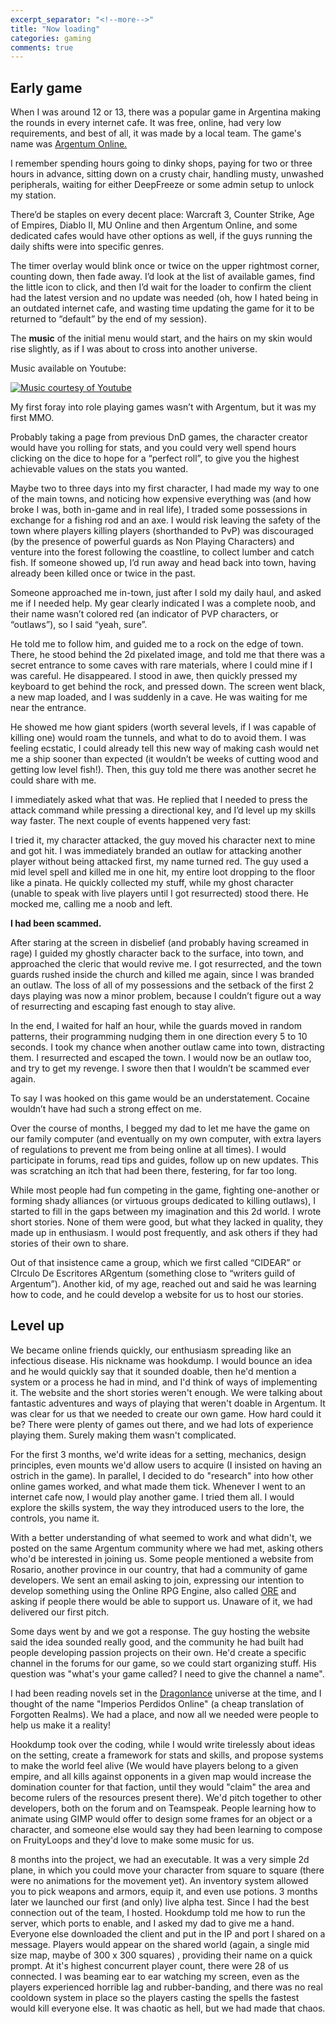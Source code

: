 ```yaml
---
excerpt_separator: "<!--more-->"
title: "Now loading"
categories: gaming
comments: true
---
```



## Early game
When I was around 12 or 13, there was a popular game in Argentina making the rounds in every internet cafe.
It was free,  online, had very low requirements, and best of all, it was made by a local team.
The game's name was [Argentum Online.](https://en.wikipedia.org/wiki/Argentum_Online)

<!--more-->

I remember spending hours going to dinky shops, paying for two or three hours in advance, sitting down on a crusty chair, handling musty, unwashed peripherals, waiting for either DeepFreeze or some admin setup to unlock my station. 


There’d be staples on every decent place: Warcraft 3, Counter Strike, Age of Empires, Diablo II, MU Online and then Argentum Online, and some dedicated cafes would have other options as well, if the guys running the daily shifts were into specific genres. 

The timer overlay would blink once or twice on the upper rightmost corner, counting down, then fade away. 
I’d look at the list of available games, find the little icon to click, and then I’d wait for the loader to confirm the client had the latest version and no update was needed (oh, how I hated being in an outdated internet cafe, and wasting time updating the game for it to be returned to “default” by the end of my session).

The **music** of the initial menu would start, and the hairs on my skin would rise slightly, as if I was about to cross into another universe. 

Music available on Youtube:

[![Music courtesy of Youtube](https://img.youtube.com/vi/MQ8bv5i-GCI/0.jpg)](https://www.youtube.com/watch?v=MQ8bv5i-GCI)


My first foray into role playing games wasn’t with Argentum, but it was my first MMO.

Probably taking a page from previous DnD games, the character creator would have you rolling for stats, and you could very well spend hours clicking on the dice to hope for a “perfect roll”, to give you the highest achievable values on the stats you wanted.

Maybe two to three days into my first character, I had made my way to one of the main towns, and noticing how expensive everything was (and how broke I was, both in-game and in real life), I traded some possessions in exchange for a fishing rod and an axe. 
I would risk leaving the safety of the town where players killing players (shorthanded to PvP) was discouraged (by the presence of powerful guards as Non Playing Characters) and venture into the forest following the coastline, to collect lumber and catch fish.
If someone showed up, I’d run away and head back into town, having already been killed once or twice in the past.

Someone approached me in-town, just after I sold my daily haul, and asked me if I needed help. 
My gear clearly indicated I was a complete noob, and their name wasn’t colored red (an indicator of PVP characters, or “outlaws”), so I said “yeah, sure”.

He told me to follow him, and guided me to a rock on the edge of town. There, he stood behind the 2d pixelated image, and told me that there was a secret entrance to some caves with rare materials, where I could mine if I was careful. He disappeared. 
I stood in awe, then quickly pressed my keyboard to get behind the rock, and pressed down. The screen went black, a new map loaded, and I was suddenly in a cave. He was waiting for me  near the entrance.

He showed me how giant spiders (worth several levels, if I was capable of killing one) would roam the tunnels, and what to do to avoid them. I was feeling ecstatic, I could already tell this new way of making cash would net me a ship sooner than expected (it wouldn’t be weeks of cutting wood and getting low level fish!). Then, this guy told me there was another secret he could share with me.

I immediately asked what that was. He replied that I needed to press the attack command while pressing a directional key, and I’d level up my skills way faster.  The next couple of events happened very fast:

I tried it, my character attacked, the guy moved his character next to mine and got hit. I was immediately branded an outlaw for attacking another player without being attacked first, my name turned red. The guy used a mid level spell and killed me in one hit, my entire loot dropping to the floor like a pinata. He quickly collected my stuff, while my ghost character (unable to speak with live players until I got resurrected) stood there. He mocked me, calling me a noob and left.

**I had been scammed.**

After staring at the screen in disbelief (and probably having screamed in rage) I guided my ghostly character back to the surface, into town, and approached the cleric that would revive me. I got resurrected, and the town guards rushed inside the church and killed me again, since I was branded an outlaw. The loss of all of my possessions and the setback of the first 2 days playing was now a minor problem, because I couldn’t figure out a way of resurrecting and escaping fast enough to stay alive.

In the end, I waited for half an hour, while the guards moved in random patterns, their programming nudging them in one direction every 5 to 10 seconds. I took my chance when another outlaw came into town, distracting them. I resurrected and escaped the town. I would now be an outlaw too, and try to get my revenge. I swore then that I wouldn’t be scammed ever again.


To say I was hooked on this game  would be an understatement. Cocaine wouldn’t have had such a strong effect on me.

Over the course of months, I begged my dad to let me have the game on our family computer (and eventually on my own computer, with extra layers of regulations to prevent me from being online at all times). 
I would participate in forums, read tips and guides, follow up on new updates. This was scratching an itch that had been there, festering, for far too long.

While most people had fun competing in the game, fighting one-another or forming shady alliances (or virtuous groups dedicated to killing outlaws), I started to fill in the gaps  between my imagination and this 2d world. I wrote short stories. 
None of them were good, but what they lacked in quality, they made up in enthusiasm. I would post frequently, and ask others if they had stories of their own to share.

Out of that insistence came a group, which we first called “CIDEAR” or CIrculo De Escritores ARgentum (something close to “writers guild of Argentum”). Another kid, of my age, reached out and said he was learning how to code, and he could develop a website for us to host our stories.

## Level up

We became online friends quickly, our enthusiasm spreading like an infectious disease. His nickname was hookdump.
I would bounce an idea and he would quickly say that it sounded doable, then he'd mention a system or a process he had in mind, and I'd think of ways of implementing it.
The website and the short stories weren't enough. We were talking about fantastic adventures and ways of playing that weren't doable in Argentum.
It was clear for us that we needed to create our own game.
How hard could it be? There were plenty of games out there, and we had lots of experience playing them. Surely making them wasn't complicated.

For the first 3 months, we'd write ideas for a setting, mechanics, design principles, even mounts we'd allow users to acquire (I insisted on having an ostrich in the game). In parallel, I decided to do "research" into how other online games worked, and what made them tick.
Whenever I went to an internet cafe now, I would play another game. I tried them all. I would explore the skills system, the way they introduced users to the lore, the controls, you name it.

With a better understanding of what seemed to work and what didn't, we posted on the same Argentum community where we had met, asking others who'd be interested in joining us. Some people mentioned a website from Rosario, another province in our country,  that had a community of game developers. 
We sent an email asking to join, expressing our intention to develop something using the Online RPG Engine, also called [ORE](https://sourceforge.net/projects/oreproject/) and asking if people there would be able to support us.
Unaware of it, we had delivered our first pitch.

Some days went by and we got a response. The guy hosting the website said the idea sounded really good, and the community he had built had people developing passion projects on their own. He'd create a specific channel in the forums for our game, so we could start organizing stuff. His question was "what's your game called? I need to give the channel a name".

I had been reading novels set in the [Dragonlance](https://en.wikipedia.org/wiki/Dragonlance) universe at the time, and I thought of the name "Imperios Perdidos Online" (a cheap translation of Forgotten Realms). 
We had a place, and now all we needed were people to help us make it a reality!

Hookdump took over the coding, while I would write tirelessly about ideas on the setting, create a framework for stats and skills, and propose systems to make the world feel alive (We would have players belong to a given empire, and all kills against opponents in a given map would increase the domination counter for that faction, until they would "claim" the area and become rulers of the resources present there).
We'd pitch together to other developers, both on the forum and on Teamspeak. People learning how to animate using GIMP would offer to design some frames for an object or a character, and someone else would say they had been learning to compose on FruityLoops and they'd love to make some music for us.

8 months into the project, we had an executable. It was a very simple 2d plane, in which you could move your character from square to square (there were no animations for the movement yet). An inventory system allowed you to pick weapons and armors, equip it, and even use potions.
3 months later we launched our first (and only) live alpha test. 
Since I had the best connection out of the team, I hosted. Hookdump told me how to run the server, which ports to enable, and I asked my dad to give me a hand. 
Everyone else downloaded the client and put in the IP and port I shared on a message. Players would appear on the shared world (again, a single mid size map, maybe of 300 x 300 squares) , providing their name on a quick prompt. At it's highest concurrent player count, there were 28 of us connected. I was beaming ear to ear watching my screen, even as the players experienced horrible lag and rubber-banding, and there was no real cooldown system in place so the players casting the spells the fastest would kill everyone else. It was chaotic as hell, but we had made that chaos.
